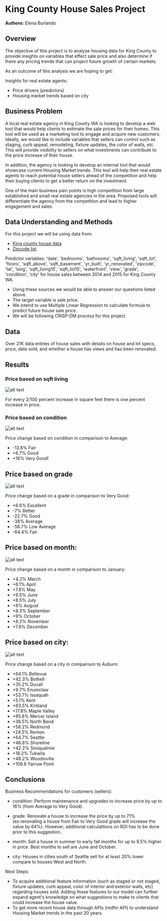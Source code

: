 # King County House Sales Project

**Authors:** Elena Burlando

## Overview

The objective of this project is to analyze housing data for King County to provide insights on variables that effect sale price and also determine if there any pricing trends that can project future growth of certain markets. 

As an outcome of this analysis we are hoping to get: 

Insights for real estate agents: 
 * Price drivers (predictors)
 * Housing market trends based on city

## Business Problem

A local real estate agency in King County WA is looking to develop a web tool that would help clients to estimate the sale prices for their homes. This tool will be used as a marketing tool to engage and acquire new customers. Ideally, we would like to include variables that sellers can control such as staging, curb appeal, remodeling, fixture updates, the color of walls, etc. This will provide visibility to sellers on what investments can contribute to the price increase of their house.

In addition, the agency is looking to develop an internal tool that would showcase current Housing Market trends. This tool will help their real estate agents to reach potential house sellers ahead of the competition and help their buying clients to get a better return on the investment.

One of the main business pain points is high competition from large established and small real estate agencies in the area. Proposed tools will differentiate the agency from the competition and lead to higher engagement and sales.


## Data Understanding and Methods

For this project we will be using data from: 
* [King county house data](https://info.kingcounty.gov/assessor/esales/Glossary.aspx?type=r)
* [Zipcode list](https://www.ciclt.net/sn/clt/capitolimpact/gw_ziplist.aspx?FIPS=53033)


Predictor variables: 'date', 'bedrooms', 'bathrooms', 'sqft_living', 'sqft_lot', 'floors', 'sqft_above', 'sqft_basement', 'yr_built', 'yr_renovated', 'zipcode', 'lat', 'long', 'sqft_living15', 'sqft_lot15', 'waterfront', 'view', 'grade', 'condition', 'city' for house sales between 2014 and 2015 for King County WA.

* Using these sources we would be able to answer our questions listed above. 
* The target variable is sale price.  
* We intend to use Multiple Linear Regression to calculate formula to predict future house sale price. 
* We will be following CRISP-DM process for this project. 


## Data

Over 21K data entries of house sales with details on house and lot specs, price, date sold, and whether a house has views and has been renovated. 

## Results

### Price based on sqft living
![alt text](https://github.com/rusalka013/King-County-House-Sales-Project/blob/main/Visuals/Correlation%20bw%20sqft_living%20and%20Price.png)

For every 2/100 percent increase in square feet there is one percent increase in price.


### Price based on condition
![alt text](https://github.com/rusalka013/King-County-House-Sales-Project/blob/main/Visuals/Sale%20price%20vs%20Condition.png)

Price change based on condition in comparison to Average:
* -13.8% Fair
* +6.7% Good
* +16% Very Good!
 

## Price based on grade
![alt text](https://github.com/rusalka013/King-County-House-Sales-Project/blob/main/Visuals/Correlation%20bw%20Grade%20and%20Price.png)

Price change based on a grade in comparison to Very Good:
* +6.6% Excellent 
* -7% Better
* -22.7% Good
* -38% Average
* -56.7% Low Average
* -64.4% Fair
 

## Price based on month: 
![alt text](https://github.com/rusalka013/King-County-House-Sales-Project/blob/main/Visuals/Sale%20price%20per%20month%20sold.png)

Price change based on a month in comparison to January:
* +4.2% March
* +6.1% April
* +7.8% May
* +9.5% June
* +8.5% July
* +8% August
* +8.3% September
* +9% October
* +8.2% November
* +7.9% December
 

## Price based on city:
![alt text](https://github.com/rusalka013/King-County-House-Sales-Project/blob/main/Visuals/Sale%20price%20vs%20City.png)

Price change based on a city in comparison to Auburn:
* +64.1% Bellevue
* +42.3% Bothell
* +35.2% Duvall
* +9.7% Enumclaw
* +53.7% Issaquah
* +5.1% Kent
* +63.5% Kirkland
* +17.8% Maple Valley
* +85.8% Mercer Island
* +36.5% North Bend
* +58.2% Redmond
* +24.5% Renton
* +64.7% Seattle
* +46.8% Shoreline
* +42.2% Snoqualmie
* +18.2% Tukwila
* +48.2% Woodinville
* +108.6 Yarrow Point


## Conclusions

Business Recommendations for customers (sellers): 

* condition: 
Perform maintenance and upgrades to increase price by up to 16% (from Average to Very Good).   

* grade: 
Renovate a house to increase the price by up to 71% (ex.renovating a house from Fair to Very Good grade will increase the value by 64%). However, additional calculaltions on ROI has to be done prior to this suggestion.  

* month: 
Sell a house in summer to early fall months for up to 9.5% higher in price. Best months to sell are June and October.  
 
* city: 
Houses in cities south of Seattle sell for at least 20% lower compare to houses West and North. 

Next Steps:  
* To acquire additional feature information (such as staged or not staged, fixture updates, curb appeal, color of interior and exterior walls, etc) regarding houses sold. Adding these features to our model can further expand agent's knowledge on what suggestions to make to clients that could increase the house value. 
* To get more recent house data through APIs (redfin API) to understand Housing Market trends in the past 20 years.   





